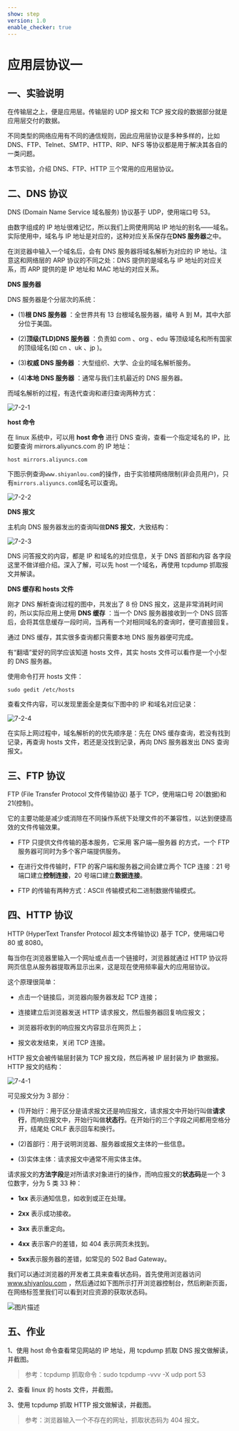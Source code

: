 ```yaml
---
show: step
version: 1.0
enable_checker: true
---
```

# 应用层协议一

## 一、实验说明

在传输层之上，便是应用层。传输层的 UDP 报文和 TCP 报文段的数据部分就是应用层交付的数据。

不同类型的网络应用有不同的通信规则，因此应用层协议是多种多样的，比如 DNS、FTP、Telnet、SMTP、HTTP、RIP、NFS 等协议都是用于解决其各自的一类问题。

本节实验，介绍 DNS、FTP、HTTP 三个常用的应用层协议。


## 二、DNS 协议

DNS (Domain Name Service 域名服务) 协议基于 UDP，使用端口号 53。

由数字组成的 IP 地址很难记忆，所以我们上网使用网站 IP 地址的别名——域名。实际使用中，域名与 IP 地址是对应的，这种对应关系保存在**DNS 服务器**之中。

在浏览器中输入一个域名后，会有 DNS 服务器将域名解析为对应的 IP 地址。注意这和网络层的 ARP 协议的不同之处：DNS 提供的是域名与 IP 地址的对应关系，而 ARP 提供的是 IP 地址和 MAC 地址的对应关系。

**DNS 服务器**

DNS 服务器是个分层次的系统：

- (1)**根 DNS 服务器** ：全世界共有 13 台根域名服务器，编号 A 到 M，其中大部分位于美国。

- (2)**顶级(TLD)DNS 服务器** ：负责如 com 、org 、edu 等顶级域名和所有国家的顶级域名(如 cn 、uk 、jp )。

- (3)**权威 DNS 服务器** ：大型组织、大学、企业的域名解析服务。

- (4)**本地 DNS 服务器** ：通常与我们主机最近的 DNS 服务器。

而域名解析的过程，有迭代查询和递归查询两种方式：

![7-2-1](https://doc.shiyanlou.com/TCP_IP/tcp-7-01.png/wm)

**host 命令**

在 linux 系统中，可以用 **host 命令** 进行 DNS 查询，查看一个指定域名的 IP，比如要查询 mirrors.aliyuncs.com 的 IP 地址：

```
host mirrors.aliyuncs.com
```

下图示例查询`www.shiyanlou.com`的操作，由于实验楼网络限制(非会员用户)，只有`mirrors.aliyuncs.com`域名可以查询。

![7-2-2](https://doc.shiyanlou.com/TCP_IP/tcp-7-04.png/wm)

**DNS 报文**

主机向 DNS 服务器发出的查询叫做**DNS 报文**，大致结构：

![7-2-3](https://doc.shiyanlou.com/TCP_IP/tcp-7-03.png/wm)

DNS 问答报文的内容，都是 IP 和域名的对应信息，关于 DNS 首部和内容 各字段这里不做详细介绍。深入了解，可以先 host 一个域名，再使用 tcpdump 抓取报文并解读。

**DNS 缓存和 hosts 文件**

刚才 DNS 解析查询过程的图中，共发出了 8 份 DNS 报文，这是非常消耗时间的，所以实际应用上使用 **DNS 缓存** ：当一个 DNS 服务器接收到一个 DNS 回答后，会将其信息缓存一段时间，当再有一个对相同域名的查询时，便可直接回复。

通过 DNS 缓存，其实很多查询都只需要本地 DNS 服务器便可完成。

有“翻墙”爱好的同学应该知道 hosts 文件，其实 hosts 文件可以看作是一个小型的 DNS 服务器。

使用命令打开 hosts 文件：

```
sudo gedit /etc/hosts
```

查看文件内容，可以发现里面全是类似下图中的 IP 和域名对应记录：

![7-2-4](https://doc.shiyanlou.com/TCP_IP/tcp-7-02.png/wm)

在实际上网过程中，域名解析的的优先顺序是：先在 DNS 缓存查询，若没有找到记录，再查询 hosts 文件，若还是没找到记录，再向 DNS 服务器发出 DNS 查询报文。


## 三、FTP 协议

FTP (File Transfer Protocol 文件传输协议) 基于 TCP，使用端口号 20(数据)和 21(控制)。

它的主要功能是减少或消除在不同操作系统下处理文件的不兼容性，以达到便捷高效的文件传输效果。

- FTP 只提供文件传输的基本服务，它采用 客户端—服务器 的方式，一个 FTP 服务器可同时为多个客户端提供服务。

- 在进行文件传输时，FTP 的客户端和服务器之间会建立两个 TCP 连接：21 号端口建立**控制连接**，20 号端口建立**数据连接**。

- FTP 的传输有两种方式：ASCII 传输模式和二进制数据传输模式。


## 四、HTTP 协议

HTTP (HyperText Transfer Protocol 超文本传输协议) 基于 TCP，使用端口号 80 或 8080。

每当你在浏览器里输入一个网址或点击一个链接时，浏览器就通过 HTTP 协议将网页信息从服务器提取再显示出来，这是现在使用频率最大的应用层协议。

这个原理很简单：

- 点击一个链接后，浏览器向服务器发起 TCP 连接；

- 连接建立后浏览器发送 HTTP 请求报文，然后服务器回复响应报文；

- 浏览器将收到的响应报文内容显示在网页上；

- 报文收发结束，关闭 TCP 连接。

HTTP 报文会被传输层封装为 TCP 报文段，然后再被 IP 层封装为 IP 数据报。HTTP 报文的结构：

![7-4-1](https://doc.shiyanlou.com/TCP_IP/tcp-7-05.png/wm)

可见报文分为 3 部分：

- (1)开始行：用于区分是请求报文还是响应报文，请求报文中开始行叫做**请求行**，而响应报文中，开始行叫做**状态行**。在开始行的三个字段之间都用空格分开，结尾处 CRLF 表示回车和换行。

- (2)首部行：用于说明浏览器、服务器或报文主体的一些信息。

- (3)实体主体：请求报文中通常不用实体主体。

请求报文的**方法字段**是对所请求对象进行的操作，而响应报文的**状态码**是一个 3 位数字，分为 5 类 33 种：

- **1xx** 表示通知信息，如收到或正在处理。

- **2xx** 表示成功接收。

- **3xx** 表示重定向。

- **4xx** 表示客户的差错，如 404 表示网页未找到。

- **5xx**表示服务器的差错，如常见的 502 Bad Gateway。

我们可以通过浏览器的开发者工具来查看状态码，首先使用浏览器访问 www.shiyanlou.com ，然后通过如下图所示打开浏览器控制台，然后刷新页面，在网络标签里我们可以看到对应资源的获取状态码。

![图片描述](https://dn-simplecloud.shiyanlou.com/uid/8797/1545654560389.png-wm)

## 五、作业

1、使用 host 命令查看常见网站的 IP 地址，用 tcpdump 抓取 DNS 报文做解读，并截图。

>参考：tcpdump 抓取命令：sudo tcpdump -vvv -X udp port 53

2、查看 linux 的 hosts 文件，并截图。

3、使用 tcpdump 抓取 HTTP 报文做解读，并截图。

>参考：浏览器输入一个不存在的网址，抓取状态码为 404 报文。
